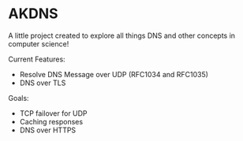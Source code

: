 # AKDNS

A little project created to explore all things DNS and other concepts in computer science!

Current Features:
- Resolve DNS Message over UDP (RFC1034 and RFC1035)
- DNS over TLS

Goals:
- TCP failover for UDP
- Caching responses 
- DNS over HTTPS
